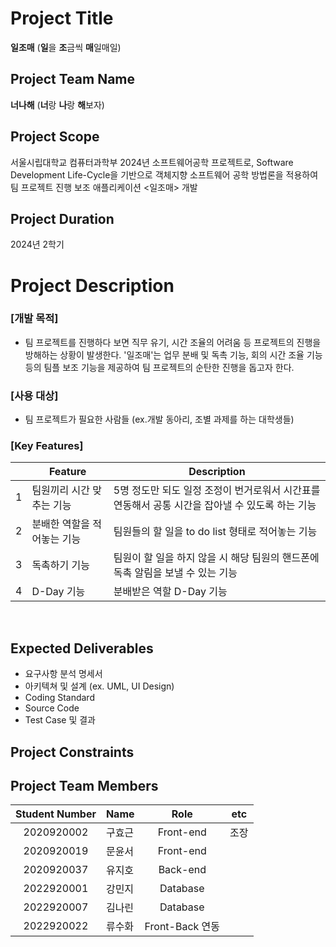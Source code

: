 # Project Title
<b>일조매</b> (<b>일</b>을 <b>조</b>금씩 <b>매</b>일매일)
<br>

## Project Team Name
<b>너나해</b> (<b>너</b>랑 <b>나</b>랑 <b>해</b>보자)
<br>

## Project Scope
서울시립대학교 컴퓨터과학부 2024년 소프트웨어공학 프로젝트로, Software Development Life-Cycle을 기반으로 객체지향 소프트웨어 공학 방법론을 적용하여 팀 프로젝트 진행 보조 애플리케이션 <일조매> 개발
<br>

## Project Duration
2024년 2학기
<br>

# Project Description
### [개발 목적]
- 팀 프로젝트를 진행하다 보면 직무 유기, 시간 조율의 어려움 등 프로젝트의 진행을 방해하는 상황이 발생한다. '일조매'는 업무 분배 및 독촉 기능, 회의 시간 조율 기능 등의 팀플 보조 기능을 제공하여 팀 프로젝트의 순탄한 진행을 돕고자 한다.

### [사용 대상]
- 팀 프로젝트가 필요한 사람들 (ex.개발 동아리, 조별 과제를 하는 대학생들)

### [Key Features]
|  | Feature | Description |
|-|------|--------------|
|1| 팀원끼리 시간 맞추는 기능 | 5명 정도만 되도 일정 조정이 번거로워서 시간표를 연동해서 공통 시간을 잡아낼 수 있도록 하는 기능|
|2| 분배한 역할을 적어놓는 기능 | 팀원들의 할 일을 to do list 형태로 적어놓는 기능 |
|3| 독촉하기 기능 | 팀원이 할 일을 하지 않을 시 해당 팀원의 핸드폰에 독촉 알림을 보낼 수 있는 기능 |
|4| D-Day 기능 | 분배받은 역할 D-Day 기능 |
<br>

## Expected Deliverables
- 요구사항 분석 명세서
- 아키텍쳐 및 설계 (ex. UML, UI Design)
- Coding Standard
- Source Code
- Test Case 및 결과

## Project Constraints



## Project Team Members
| Student Number | Name | Role | etc |
|:--------------:|------|:----:|------|
| 2020920002 | 구효근 | Front-end | 조장 |
| 2020920019 | 문윤서 | Front-end | |
| 2020920037 | 유지호 | Back-end | |
| 2022920001 | 강민지 | Database | |
| 2022920007 | 김나린 | Database | |
| 2022920022 | 류수화 | Front-Back 연동 | |
